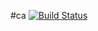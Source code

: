 #ca [![Build Status](https://travis-ci.org/lutak-srce/ca.svg)](https://travis-ci.org/lutak-srce/ca)

